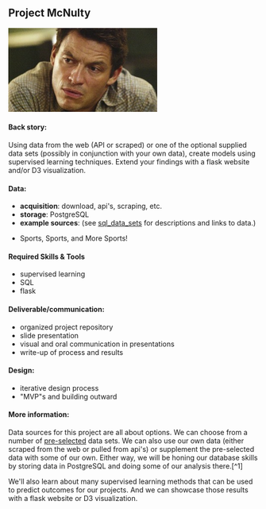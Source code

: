 ## Project McNulty

![](mcnulty.jpg)

#### Back story:

Using data from the web (API or scraped) or one of the optional supplied data sets (possibly in conjunction with your own data), create models using supervised learning techniques. Extend your findings with a flask website and/or D3 visualization.

#### Data:

 * **acquisition**: download, api's, scraping, etc.
 * **storage**: PostgreSQL
 * **example sources**:  (see [sql_data_sets](sql_data_sets.md) for descriptions and links to data.)
  - Sports, Sports, and More Sports!

#### Required Skills & Tools

* supervised learning
* SQL
* flask 

#### Deliverable/communication:

  * organized project repository
  * slide presentation
  * visual and oral communication in presentations
  * write-up of process and results

#### Design:

   * iterative design process
   * "MVP"s and building outward

#### More information:

Data sources for this project are all about options. We can choose from a number of [pre-selected](sql_data_sets.md) data sets. We can also use our own data (either scraped from the web or pulled from api's) or supplement the pre-selected data with some of our own. Either way, we will be honing our database skills by storing data in PostgreSQL and doing some of our analysis there.[^1]

We'll also learn about many supervised learning methods that can be used to predict outcomes for our projects. And we can showcase those results with a flask website or D3 visualization.

